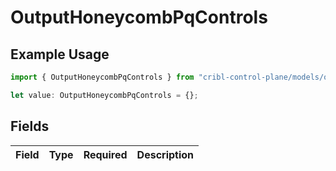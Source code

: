 # OutputHoneycombPqControls

## Example Usage

```typescript
import { OutputHoneycombPqControls } from "cribl-control-plane/models/operations";

let value: OutputHoneycombPqControls = {};
```

## Fields

| Field       | Type        | Required    | Description |
| ----------- | ----------- | ----------- | ----------- |
